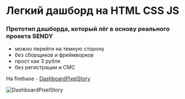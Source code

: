 # Легкий дашборд на HTML CSS JS

### Прототип дашборда, который лёг в основу реального проекта **SENDY**
- можно перейти на темную сторону
- без сборщиков и фреймворков
- прост как 3 рубля
- без регистрации и СМС

На firebase - [DashboardPixelStory](https://pure-dashboard-c76f2.web.app/)


![DashboardPixelStory](https://ltdfoto.ru/images/2023/07/14/DashboardPixelStory.png)
